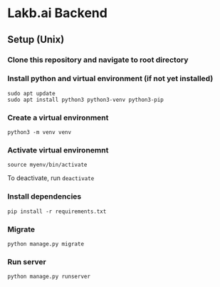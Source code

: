# Lakb.ai Backend

## Setup (Unix)

### Clone this repository and navigate to root directory

### Install python and virtual environment (if not yet installed)

```
sudo apt update
sudo apt install python3 python3-venv python3-pip
```

### Create a virtual environment

```
python3 -m venv venv
```

### Activate virtual environemnt

```
source myenv/bin/activate
```

To deactivate, run `deactivate`

### Install dependencies

```
pip install -r requirements.txt
```

### Migrate

```
python manage.py migrate
```

### Run server

```
python manage.py runserver
```
